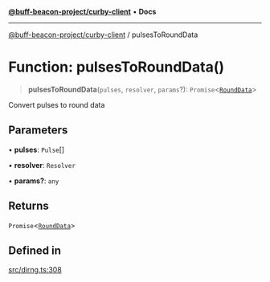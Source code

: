 [**@buff-beacon-project/curby-client**](../index.md) • **Docs**

***

[@buff-beacon-project/curby-client](../index.md) / pulsesToRoundData

# Function: pulsesToRoundData()

> **pulsesToRoundData**(`pulses`, `resolver`, `params`?): `Promise`\<[`RoundData`](../type-aliases/RoundData.md)\>

Convert pulses to round data

## Parameters

• **pulses**: `Pulse`[]

• **resolver**: `Resolver`

• **params?**: `any`

## Returns

`Promise`\<[`RoundData`](../type-aliases/RoundData.md)\>

## Defined in

[src/dirng.ts:308](https://github.com/buff-beacon-project/curby-js-client/blob/ab22d721ec98514e549c65f2310e066d4022d353/src/dirng.ts#L308)
